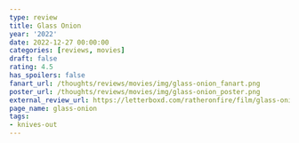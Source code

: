 ```yaml
---
type: review
title: Glass Onion
year: '2022'
date: 2022-12-27 00:00:00
categories: [reviews, movies]
draft: false
rating: 4.5
has_spoilers: false
fanart_url: /thoughts/reviews/movies/img/glass-onion_fanart.png
poster_url: /thoughts/reviews/movies/img/glass-onion_poster.png
external_review_url: https://letterboxd.com/ratheronfire/film/glass-onion/
page_name: glass-onion
tags:
- knives-out
---
```


